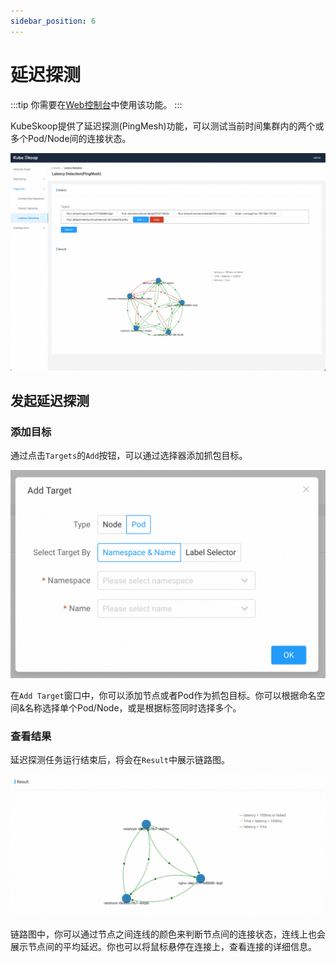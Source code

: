 ```yaml
---
sidebar_position: 6
---
```


# 延迟探测

:::tip
你需要在[Web控制台](./web-console.md)中使用该功能。
:::

KubeSkoop提供了延迟探测(PingMesh)功能，可以测试当前时间集群内的两个或多个Pod/Node间的连接状态。

![Ping Mesh](/img/ping_mesh.jpg)

## 发起延迟探测

### 添加目标

通过点击`Targets`的`Add`按钮，可以通过选择器添加抓包目标。

![Add Targets](/img/latency-detection-add-target.jpg)

在`Add Target`窗口中，你可以添加节点或者Pod作为抓包目标。你可以根据命名空间&名称选择单个Pod/Node，或是根据标签同时选择多个。

### 查看结果

延迟探测任务运行结束后，将会在`Result`中展示链路图。

![Detection Result](/img/latency-detection-result.jpg)

链路图中，你可以通过节点之间连线的颜色来判断节点间的连接状态，连线上也会展示节点间的平均延迟。你也可以将鼠标悬停在连接上，查看连接的详细信息。
